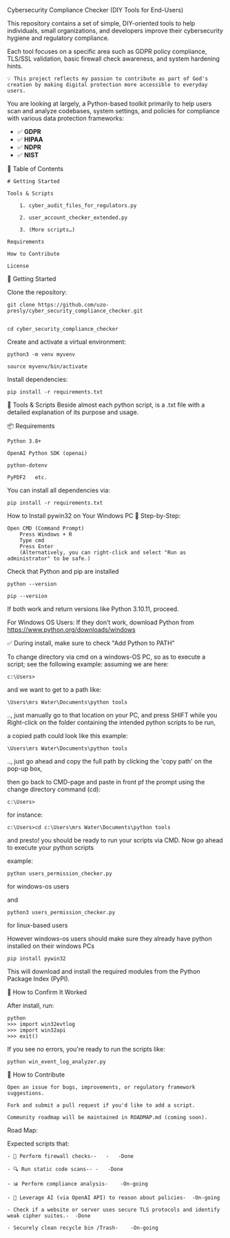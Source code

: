  Cybersecurity Compliance Checker (DIY Tools for End-Users)

This repository contains a set of simple, DIY-oriented tools to help individuals, small organizations, and developers improve their cybersecurity hygiene and regulatory compliance.

Each tool focuses on a specific area such as GDPR policy compliance, TLS/SSL validation, basic firewall check awareness, and system hardening hints.

   
	💡 This project reflects my passion to contribute as part of God's creation by making digital protection more accessible to everyday users.

You are looking at largely, a Python-based toolkit primarily to help users scan and analyze codebases, system settings,
 and policies for compliance with various data protection frameworks:

- ✅ **GDPR**
- ✅ **HIPAA**
- ✅ **NDPR**
- ✅ **NIST**

📁 Table of Contents
	
	# Getting Started

	Tools & Scripts

        1. cyber_audit_files_for_regulators.py 

        2. user_account_checker_extended.py
	
        3. (More scripts…)

	Requirements

	How to Contribute

	License

🧰 Getting Started

Clone the repository:

	git clone https://github.com/uzo-presly/cyber_security_compliance_checker.git

	
	cd cyber_security_compliance_checker

Create and activate a virtual environment:

	python3 -m venv myvenv

	source myvenv/bin/activate

Install dependencies:

    pip install -r requirements.txt

🔧 Tools & Scripts
Beside almost each python script, is a .txt file with a detailed explanation of its purpose and usage.


📦 Requirements

    Python 3.8+

    OpenAI Python SDK (openai)

    python-dotenv

    PyPDF2   etc.

You can install all dependencies via:

	pip install -r requirements.txt



How to Install pywin32 on Your Windows PC
🔧 Step-by-Step:

    Open CMD (Command Prompt)
        Press Windows + R
        Type cmd
        Press Enter
        (Alternatively, you can right-click and select "Run as administrator" to be safe.)
Check that Python and pip are installed

	python --version

	pip --version

If both work and return versions like Python 3.10.11, proceed.

For Windows OS Users: If they don’t work, download Python from https://www.python.org/downloads/windows

✅ During install, make sure to check "Add Python to PATH"

To change directory via cmd on a windows-OS PC, so as to execute a script; see the following example:
assuming we are here: 

	c:\Users>

and we want to get to a  path like:

	\Users\mrs Water\Documents\python tools

.., just manually go to that location on your PC, and press SHIFT while you Right-click on the folder containing the intended python scripts to be run,

 a copied path could look like this example:

	\Users\mrs Water\Documents\python tools

.., just go ahead and copy the full path by clicking the 'copy path' on the pop-up box, 

then go back to CMD-page and paste in front pf the prompt using the change directory command (cd):

	c:\Users>

for instance:

	c:\Users>cd c:\Users\mrs Water\Documents\python tools

and presto! you should be ready to run your scripts via CMD. Now go ahead to execute your python scripts

example:

	python users_permission_checker.py

for windows-os users

and 

	python3 users_permission_checker.py

for linux-based users 

However windows-os users should make sure they already have python installed on their windows PCs

	pip install pywin32

This will download and install the required modules from the Python Package Index (PyPI).

🔎 How to Confirm It Worked

After install, run:

	python
	>>> import win32evtlog
	>>> import win32api
	>>> exit()

If you see no errors, you're ready to run the scripts like:

	python win_event_log_analyzer.py

🤝 How to Contribute

    Open an issue for bugs, improvements, or regulatory framework suggestions.

    Fork and submit a pull request if you'd like to add a script.

    Community roadmap will be maintained in ROADMAP.md (coming soon).

Road Map:

Expected scripts that:

	- 🔐 Perform firewall checks--	-	-Done

	- 🔍 Run static code scans--	-	-Done

	- 📊 Perform compliance analysis-	-On-going

	- 🧠 Leverage AI (via OpenAI API) to reason about policies-	-On-going

	- Check if a website or server uses secure TLS protocols and identify weak cipher suites.-	-Done

	- Securely clean recycle bin /Trash-	-On-going
